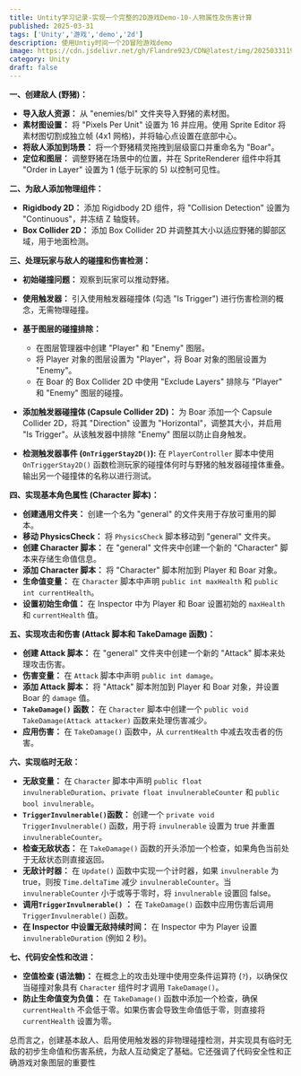 ```yaml
---
title: Untity学习记录-实现一个完整的2D游戏Demo-10-人物属性及伤害计算
published: 2025-03-31
tags: ['Unity','游戏','demo','2d']
description: 使用Untiy时间一个2D冒险游戏demo
image: https://cdn.jsdelivr.net/gh/Flandre923/CDN@latest/img/20250331195820.png
category: Unity
draft: false
---
```

**一、创建敌人 (野猪)：**

* **导入敌人资源：**  从 "enemies/bl" 文件夹导入野猪的素材图。
* **素材图设置：**  将 "Pixels Per Unit" 设置为 16 并应用。使用 Sprite Editor 将素材图切割成独立帧 (4x1 网格)，并将轴心点设置在底部中心。
* **将敌人添加到场景：**  将一个野猪精灵拖拽到层级窗口并重命名为 "Boar"。
* **定位和图层：**  调整野猪在场景中的位置，并在 SpriteRenderer 组件中将其 "Order in Layer" 设置为 1 (低于玩家的 5) 以控制可见性。

**二、为敌人添加物理组件：**

* **Rigidbody 2D：**  添加 Rigidbody 2D 组件，将 "Collision Detection" 设置为 "Continuous"，并冻结 Z 轴旋转。
* **Box Collider 2D：**  添加 Box Collider 2D 并调整其大小以适应野猪的脚部区域，用于地面检测。

**三、处理玩家与敌人的碰撞和伤害检测：**

* **初始碰撞问题：**  观察到玩家可以推动野猪。
* **使用触发器：**  引入使用触发器碰撞体 (勾选 "Is Trigger") 进行伤害检测的概念，无需物理碰撞。
* **基于图层的碰撞排除：**

  * 在图层管理器中创建 "Player" 和 "Enemy" 图层。
  * 将 Player 对象的图层设置为 "Player"，将 Boar 对象的图层设置为 "Enemy"。
  * 在 Boar 的 Box Collider 2D 中使用 "Exclude Layers" 排除与 "Player" 和 "Enemy" 图层的碰撞。
* **添加触发器碰撞体 (Capsule Collider 2D)：**  为 Boar 添加一个 Capsule Collider 2D，将其 "Direction" 设置为 "Horizontal"，调整其大小，并启用 "Is Trigger"。从该触发器中排除 "Enemy" 图层以防止自身触发。
* **检测触发器事件 (**​**​`OnTriggerStay2D()`​**​ **):**  在 `PlayerController` 脚本中使用 `OnTriggerStay2D()` 函数检测玩家的碰撞体何时与野猪的触发器碰撞体重叠。输出另一个碰撞体的名称以进行测试。

**四、实现基本角色属性 (Character 脚本)：**

* **创建通用文件夹：**  创建一个名为 "general" 的文件夹用于存放可重用的脚本。
* **移动 PhysicsCheck：**  将 `PhysicsCheck` 脚本移动到 "general" 文件夹。
* **创建 Character 脚本：**  在 "general" 文件夹中创建一个新的 "Character" 脚本来存储生命值信息。
* **添加 Character 脚本：**  将 "Character" 脚本附加到 Player 和 Boar 对象。
* **生命值变量：**  在 `Character` 脚本中声明 `public int maxHealth` 和 `public int currentHealth`。
* **设置初始生命值：**  在 Inspector 中为 Player 和 Boar 设置初始的 `maxHealth` 和 `currentHealth` 值。

**五、实现攻击和伤害 (Attack 脚本和 TakeDamage 函数)：**

* **创建 Attack 脚本：**  在 "general" 文件夹中创建一个新的 "Attack" 脚本来处理攻击伤害。
* **伤害变量：**  在 `Attack` 脚本中声明 `public int damage`。
* **添加 Attack 脚本：**  将 "Attack" 脚本附加到 Player 和 Boar 对象，并设置 Boar 的 `damage` 值。
* **​`TakeDamage()`​**  **函数：**  在 `Character` 脚本中创建一个 `public void TakeDamage(Attack attacker)` 函数来处理伤害减少。
* **应用伤害：**  在 `TakeDamage()` 函数中，从 `currentHealth` 中减去攻击者的伤害。

**六、实现临时无敌：**

* **无敌变量：**  在 `Character` 脚本中声明 `public float invulnerableDuration`、`private float invulnerableCounter` 和 `public bool invulnerable`。
* **​`TriggerInvulnerable()`​**  **函数：**  创建一个 `private void TriggerInvulnerable()` 函数，用于将 `invulnerable` 设置为 true 并重置 `invulnerableCounter`。
* **检查无敌状态：**  在 `TakeDamage()` 函数的开头添加一个检查，如果角色当前处于无敌状态则直接返回。
* **无敌计时器：**  在 `Update()` 函数中实现一个计时器，如果 `invulnerable` 为 true，则按 `Time.deltaTime` 减少 `invulnerableCounter`。当 `invulnerableCounter` 小于或等于零时，将 `invulnerable` 设置回 false。
* **调用** **​`TriggerInvulnerable()`​**​ **：**  在 `TakeDamage()` 函数中应用伤害后调用 `TriggerInvulnerable()` 函数。
* **在 Inspector 中设置无敌持续时间：**  在 Inspector 中为 Player 设置 `invulnerableDuration` (例如 2 秒)。

**七、代码安全性和改进：**

* **空值检查 (语法糖)：**  在概念上的攻击处理中使用空条件运算符 (`?`)，以确保仅当碰撞对象具有 `Character` 组件时才调用 `TakeDamage()`。
* **防止生命值变为负值：**  在 `TakeDamage()` 函数中添加一个检查，确保 `currentHealth` 不会低于零。如果伤害会导致生命值低于零，则直接将 `currentHealth` 设置为零。

总而言之，创建基本敌人、启用使用触发器的非物理碰撞检测，并实现具有临时无敌的初步生命值和伤害系统，为敌人互动奠定了基础。它还强调了代码安全性和正确游戏对象图层的重要性